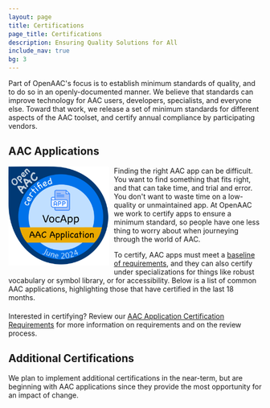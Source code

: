 ```yaml
---
layout: page
title: Certifications
page_title: Certifications
description: Ensuring Quality Solutions for All
include_nav: true
bg: 3
---
```

<style>
  a.caption {
    display: inline-block;
    padding: 5px 10px;
    border: 1px solid #aaa;
    border-radius: 10px;
    margin-bottom: 10px;
    text-align: center;
    max-width: 50%;
    margin-right: 15px;
  }
  a.caption img {
    height: 110px;
    object-fit: contain;
    object-position: center;
    display: block;
    margin: 0 auto;
    max-width: 200px;
  }
  a.caption.wide {
    min-width: 225px;
    max-width: 50%;
  }
  a.caption .sub {
    display: block;
    height: 43px;
    color: #888;
    overflow: hidden;
    font-weight: normal;
    max-width: 200px;
    font-size: 13px;
    line-height: 14px;
    margin: 0 auto;
  }
  #apps_list {
    margin: 20px 0;
  }
  #other_apps_list {
    margin: 20px 0;
  }
  #other_apps_list a.caption {
    min-width: 125px;
    max-width: 25%;
    filter: grayscale(100%);
    opacity: 0.5;
    font-size: 14px;
  }
  #other_apps_list a.caption .name {
    white-space: nowrap;
    max-width: 100px;
    overflow: hidden;
    display: block;
  }
  #other_apps_list a.caption  img {
    max-width: 125px;
    height: 80px;
  }
  #other_apps_list a.caption  .sub {
    display: none;
  }
</style>
<p>
  Part of OpenAAC's focus is to establish minimum standards of quality, and to do so in an openly-documented
  manner. We believe that standards can improve 
  technology for AAC users, developers, specialists, and 
  everyone else. Toward that work, we release
  a set of minimum standards for different aspects of the
  AAC toolset, and certify annual compliance by participating
  vendors.
</p>
<h2>AAC Applications</h2>
<img src='/images/certs/open-aac-seal.png' class='preview' style='max-width: 200px; float: left; margin-right: 10px; margin-bottom: 5px;'/>
<p>
  Finding the right AAC app can be difficult. You want to find
  something that fits right, and that can take time, and trial
  and error. You don't want to waste time on a low-quality or
  unmaintained app. At OpenAAC we work to certify apps to ensure
  a minimum standard, so people have one less thing to worry 
  about when journeying through the world of AAC.</p>
<p>
  To certify, AAC apps must meet a 
  <a href="https://docs.google.com/document/d/16cDEuHyfhb5xBk-UtEUOVpT0jrnEHwCabFACHM7DVGY/edit?usp=sharing">baseline of requirements</a>,
  and they can also certify under specializations
  for things like robust
  vocabulary or symbol library, or for accessibility. Below is
  a list of common AAC applications, highlighting those that have certified in the last 18 months.
</p>

<div id='apps_list'>
<a href="https://www.inmaninnovations.com/" class="caption wide" style='display: none;'>
  <img src="/images/2024/wordpower.jpeg" alt="">
  <span class='name'>WordPower</span>
  <span class="sub">Nancy Inman’s popular sequenced vocabulary is available on many apps</span>
</a>
</div>
<div id='other_apps_list'>
<a href="https://www.inmaninnovations.com/" class="caption wide" style='display: none;'>
  <img src="/images/2024/wordpower.jpeg" alt="">
  <span class='name'>WordPower</span>
  <span class="sub">Nancy Inman’s popular sequenced vocabulary is available on many apps</span>
</a>
</div>
<script>
  var apps = document.getElementById('apps_list');
  var other_apps = document.getElementById('other_apps_list');
  var app_template = apps.querySelectorAll('.caption')[0];
  var list = window.shuffle(window.app_list || [], (new Date()).getDate());
  if(list.length == 0) {
    list.push({name: "None available", desc: " ", rank: 1});
  }
  var start_num = ((new Date()).getDate() / 30) - 0.5;
  list = list.sort(function(a, b) {
    if(a.rank != b.rank) {
      return a.rank - b.rank;
    }
    start_num = start_num * -1;
    return start_num;
    // return Math.random() - 0.5;
    // return a.name.localeCompare(b.name);
  })
  var cert_cutoff = new Date();
  cert_cutoff.setMonth(cert_cutoff.getMonth() - 18);
  cert_cutoff = cert_cutoff.getTime() / 1000;
  list.forEach(function(item) {
    var app = app_template.cloneNode(true);
    app.setAttribute('href', "/certifications/apps/" + item.id); //item.url || '#');
    app.style.display = 'inline-block';
    app.querySelectorAll('img')[0].setAttribute('src', item.image_url || '#');
    app.querySelectorAll('.name')[0].innerText = item.name || "App";
    app.querySelectorAll('.sub')[0].innerText = item.desc || "No Description";
    if(item.reviewed > cert_cutoff) {
      apps.appendChild(app);
    } else {
      other_apps.appendChild(app);
    }
  });
</script>

<p>Interested in certifying? Review our 
<a href="https://docs.google.com/document/d/16cDEuHyfhb5xBk-UtEUOVpT0jrnEHwCabFACHM7DVGY/edit?usp=sharing">AAC Application Certification Requirements</a> for 
more information on requirements and on the review process.</p>

<h2>Additional Certifications</h2>
<p>We plan to implement additional certifications in the near-term, but are beginning with AAC applications since they provide the most opportunity for an impact of change.</p>
